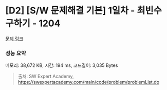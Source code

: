 # [D2] [S/W 문제해결 기본] 1일차 - 최빈수 구하기 - 1204 

[문제 링크](https://swexpertacademy.com/main/code/problem/problemDetail.do?contestProbId=AV13zo1KAAACFAYh) 

### 성능 요약

메모리: 38,672 KB, 시간: 194 ms, 코드길이: 3,035 Bytes



> 출처: SW Expert Academy, https://swexpertacademy.com/main/code/problem/problemList.do